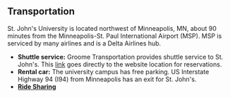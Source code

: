 ## Transportation

St. John's University is located northwest of Minneapolis, MN, about 90 minutes from the Minneapolis-St. Paul International Airport (MSP).  MSP is serviced by many airlines and is a Delta Airlines hub.

- **Shuttle service:** Groome Transportation provides shuttle service to St. John's.  This [link](https://groometransportation.com/minneapolis-st-paul-airport/st-cloud/) goes directly to the website location for reservations.
- **Rental car:** The university campus has free parking.  US Interstate Highway 94 (I94) from Minneapolis has an exit for St. John's.  
- **[Ride Sharing](Ride_sharing.md)**
